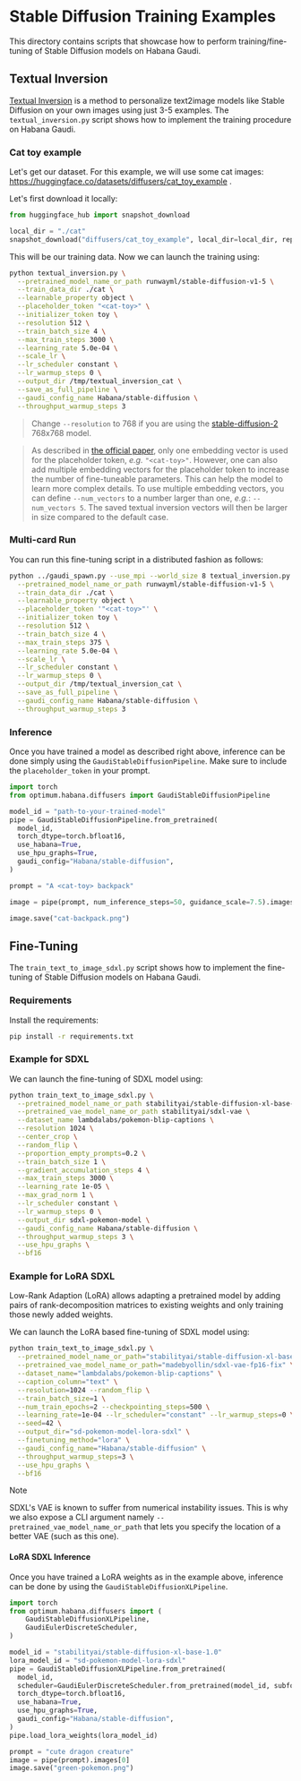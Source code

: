 <!---
Copyright 2022 The HuggingFace Team. All rights reserved.

Licensed under the Apache License, Version 2.0 (the "License");
you may not use this file except in compliance with the License.
You may obtain a copy of the License at

    http://www.apache.org/licenses/LICENSE-2.0

Unless required by applicable law or agreed to in writing, software
distributed under the License is distributed on an "AS IS" BASIS,
WITHOUT WARRANTIES OR CONDITIONS OF ANY KIND, either express or implied.
See the License for the specific language governing permissions and
limitations under the License.
-->

# Stable Diffusion Training Examples

This directory contains scripts that showcase how to perform training/fine-tuning of Stable Diffusion models on Habana Gaudi.


## Textual Inversion

[Textual Inversion](https://arxiv.org/abs/2208.01618) is a method to personalize text2image models like Stable Diffusion on your own images using just 3-5 examples.
The `textual_inversion.py` script shows how to implement the training procedure on Habana Gaudi.


### Cat toy example

Let's get our dataset. For this example, we will use some cat images: https://huggingface.co/datasets/diffusers/cat_toy_example .

Let's first download it locally:

```py
from huggingface_hub import snapshot_download

local_dir = "./cat"
snapshot_download("diffusers/cat_toy_example", local_dir=local_dir, repo_type="dataset", ignore_patterns=".gitattributes")
```

This will be our training data.
Now we can launch the training using:

```bash
python textual_inversion.py \
  --pretrained_model_name_or_path runwayml/stable-diffusion-v1-5 \
  --train_data_dir ./cat \
  --learnable_property object \
  --placeholder_token "<cat-toy>" \
  --initializer_token toy \
  --resolution 512 \
  --train_batch_size 4 \
  --max_train_steps 3000 \
  --learning_rate 5.0e-04 \
  --scale_lr \
  --lr_scheduler constant \
  --lr_warmup_steps 0 \
  --output_dir /tmp/textual_inversion_cat \
  --save_as_full_pipeline \
  --gaudi_config_name Habana/stable-diffusion \
  --throughput_warmup_steps 3
```

> Change `--resolution` to 768 if you are using the [stable-diffusion-2](https://huggingface.co/stabilityai/stable-diffusion-2) 768x768 model.

> As described in [the official paper](https://arxiv.org/abs/2208.01618), only one embedding vector is used for the placeholder token, *e.g.* `"<cat-toy>"`. However, one can also add multiple embedding vectors for the placeholder token to increase the number of fine-tuneable parameters. This can help the model to learn more complex details. To use multiple embedding vectors, you can define `--num_vectors` to a number larger than one, *e.g.*: `--num_vectors 5`. The saved textual inversion vectors will then be larger in size compared to the default case.


### Multi-card Run

You can run this fine-tuning script in a distributed fashion as follows:
```bash
python ../gaudi_spawn.py --use_mpi --world_size 8 textual_inversion.py \
  --pretrained_model_name_or_path runwayml/stable-diffusion-v1-5 \
  --train_data_dir ./cat \
  --learnable_property object \
  --placeholder_token '"<cat-toy>"' \
  --initializer_token toy \
  --resolution 512 \
  --train_batch_size 4 \
  --max_train_steps 375 \
  --learning_rate 5.0e-04 \
  --scale_lr \
  --lr_scheduler constant \
  --lr_warmup_steps 0 \
  --output_dir /tmp/textual_inversion_cat \
  --save_as_full_pipeline \
  --gaudi_config_name Habana/stable-diffusion \
  --throughput_warmup_steps 3
```


### Inference

Once you have trained a model as described right above, inference can be done simply using the `GaudiStableDiffusionPipeline`. Make sure to include the `placeholder_token` in your prompt.

```python
import torch
from optimum.habana.diffusers import GaudiStableDiffusionPipeline

model_id = "path-to-your-trained-model"
pipe = GaudiStableDiffusionPipeline.from_pretrained(
  model_id,
  torch_dtype=torch.bfloat16,
  use_habana=True,
  use_hpu_graphs=True,
  gaudi_config="Habana/stable-diffusion",
)

prompt = "A <cat-toy> backpack"

image = pipe(prompt, num_inference_steps=50, guidance_scale=7.5).images[0]

image.save("cat-backpack.png")
```


## Fine-Tuning

The `train_text_to_image_sdxl.py` script shows how to implement the fine-tuning of Stable Diffusion models on Habana Gaudi.

### Requirements

Install the requirements:
```bash
pip install -r requirements.txt
```

### Example for SDXL
We can launch the fine-tuning of SDXL model using:

```bash
python train_text_to_image_sdxl.py \
  --pretrained_model_name_or_path stabilityai/stable-diffusion-xl-base-1.0 \
  --pretrained_vae_model_name_or_path stabilityai/sdxl-vae \
  --dataset_name lambdalabs/pokemon-blip-captions \
  --resolution 1024 \
  --center_crop \
  --random_flip \
  --proportion_empty_prompts=0.2 \
  --train_batch_size 1 \
  --gradient_accumulation_steps 4 \
  --max_train_steps 3000 \
  --learning_rate 1e-05 \
  --max_grad_norm 1 \
  --lr_scheduler constant \
  --lr_warmup_steps 0 \
  --output_dir sdxl-pokemon-model \
  --gaudi_config_name Habana/stable-diffusion \
  --throughput_warmup_steps 3 \
  --use_hpu_graphs \
  --bf16
```

### Example for LoRA SDXL

Low-Rank Adaption (LoRA) allows adapting a pretrained model by adding pairs of rank-decomposition matrices to
existing weights and only training those newly added weights.

We can launch the LoRA based fine-tuning of SDXL model using:

```bash
python train_text_to_image_sdxl.py \
  --pretrained_model_name_or_path="stabilityai/stable-diffusion-xl-base-1.0" \
  --pretrained_vae_model_name_or_path="madebyollin/sdxl-vae-fp16-fix" \
  --dataset_name="lambdalabs/pokemon-blip-captions" \
  --caption_column="text" \
  --resolution=1024 --random_flip \
  --train_batch_size=1 \
  --num_train_epochs=2 --checkpointing_steps=500 \
  --learning_rate=1e-04 --lr_scheduler="constant" --lr_warmup_steps=0 \
  --seed=42 \
  --output_dir="sd-pokemon-model-lora-sdxl" \
  --finetuning_method="lora" \
  --gaudi_config_name="Habana/stable-diffusion" \
  --throughput_warmup_steps=3 \
  --use_hpu_graphs \
  --bf16
```

> [!NOTE]
> SDXL's VAE is known to suffer from numerical instability issues. This is why we also expose a CLI argument namely `--pretrained_vae_model_name_or_path` that lets you specify the location of a better VAE (such as this one).

#### LoRA SDXL Inference

Once you have trained a LoRA weights as in the example above, inference can be done
by using the `GaudiStableDiffusionXLPipeline`.

```python
import torch
from optimum.habana.diffusers import (
    GaudiStableDiffusionXLPipeline,
    GaudiEulerDiscreteScheduler,
)

model_id = "stabilityai/stable-diffusion-xl-base-1.0"
lora_model_id = "sd-pokemon-model-lora-sdxl"
pipe = GaudiStableDiffusionXLPipeline.from_pretrained(
  model_id,
  scheduler=GaudiEulerDiscreteScheduler.from_pretrained(model_id, subfolder="scheduler"),
  torch_dtype=torch.bfloat16,
  use_habana=True,
  use_hpu_graphs=True,
  gaudi_config="Habana/stable-diffusion",
)
pipe.load_lora_weights(lora_model_id)

prompt = "cute dragon creature"
image = pipe(prompt).images[0]
image.save("green-pokemon.png")
```
